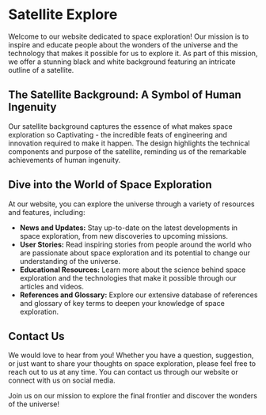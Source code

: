 <!--font:Open Sans-->

# Satellite Explore

Welcome to our website dedicated to space exploration! Our mission is to inspire and educate people about the wonders of the universe and the technology that makes it possible for us to explore it. As part of this mission, we offer a stunning black and white background featuring an intricate outline of a satellite.

## The Satellite Background: A Symbol of Human Ingenuity

Our satellite background captures the essence of what makes space exploration so Cap<wbr>ti<wbr>va<wbr>ting - the incredible feats of engineering and innovation required to make it happen. The design highlights the technical components and purpose of the satellite, reminding us of the remarkable achievements of human ingenuity.

## Dive into the World of Space Exploration

At our website, you can explore the universe through a variety of resources and features, including:

-   **News and Updates:** Stay up-to-date on the latest developments in space exploration, from new discoveries to upcoming missions.
-   **User Stories:** Read inspiring stories from people around the world who are passionate about space exploration and its potential to change our understanding of the universe.
-   **Educational Resources:** Learn more about the science behind space exploration and the technologies that make it possible through our articles and videos.
-   **References and Glossary:** Explore our extensive database of references and glossary of key terms to deepen your knowledge of space exploration.

## Contact Us

We would love to hear from you! Whether you have a question, suggestion, or just want to share your thoughts on space exploration, please feel free to reach out to us at any time. You can contact us through our website or connect with us on social media.

Join us on our mission to explore the final frontier and discover the wonders of the universe!

<!--

Write me content for website with wallpaper which alt text is:

"A black and white outline of a satellite, with intricate details that showcase its technical components and purpose."

The name/title of the page should not be 1:1 copy of the alt text but rather a real content of the website which is using this wallpaper.

- Use markdown format
- Start with heading
- Heading should be short and concise
- The content should look like a real website
- The website should not be about the wallpaper, wallpaper is just a related background
- Heading should be contain work "wallpaper" or "background"
- Include real sections like references, contact, user stories, etc. use things relevant to the page purpose.
- Feel free to use structure like headings, bullets, numbering, blockquotes, paragraphs, horizontal lines, etc.
- You can use formatting like bold or _italic_
- You can include UTF-8 emojis
- Links should be only #hash anchors (and you can refer to the document itself)
- Do not include images


---


# Exploring the Final Frontier: A Wallpaper to Inspire Your Space Exploration Dreams

Welcome to our website dedicated to all things space exploration! Our mission is to inspire and educate people about the wonders of the universe and the technology that makes it possible for us to explore it. As part of this mission, we are excited to offer a stunning black and white wallpaper featuring an intricate outline of a satellite.

## The Satellite Wallpaper: A Symbol of Human Ingenuity

Our satellite wallpaper captures the essence of what makes space exploration so Cap<wbr>ti<wbr>va<wbr>ting - the incredible feats of engineering and innovation required to make it happen. The intricate details showcased in the design highlight the technical components and purpose of the satellite, reminding us of the remarkable achievements of human ingenuity.

## Explore the Universe with Us

At our website, you can dive deep into the world of space exploration through a variety of resources and features, including:

- **News and Updates:** Stay up-to-date on the latest news and developments in space exploration, from new discoveries to upcoming missions.
- **User Stories:** Read inspiring stories from people around the world who are passionate about space exploration and its potential to change our understanding of the universe.
- **Educational Resources:** Learn more about the science behind space exploration and the technologies that make it possible through our educational articles and videos.
- **References and Glossary:** Explore our extensive database of references and glossary of key terms to deepen your knowledge of space exploration.

## Contact Us

We would love to hear from you! Whether you have a question, suggestion, or just want to share your thoughts on space exploration, please feel free to reach out to us at any time. You can contact us through our website or connect with us on social media.

Join us on our mission to explore the final frontier and discover the wonders of the universe!


---


Heading should not include word "wallpaper". The website should not be about the wallpaper itself, wallpaper is just a related background, rewrite whole content.


---


# Unleashing Your Inner Explorer: Discover the Wonders of Space with Us

Welcome to our website dedicated to all things space exploration! Our mission is to inspire and educate people about the wonders of the universe and the technology that makes it possible for us to explore it. As part of this mission, we offer a stunning black and white background featuring an intricate outline of a satellite.

## The Satellite Background: A Symbol of Human Ingenuity

Our satellite background captures the essence of what makes space exploration so Cap<wbr>ti<wbr>va<wbr>ting - the incredible feats of engineering and innovation required to make it happen. The intricate details showcased in the design highlight the technical components and purpose of the satellite, reminding us of the remarkable achievements of human ingenuity.

## Explore the Universe with Us

At our website, you can dive deep into the world of space exploration through a variety of resources and features, including:

- **News and Updates:** Stay up-to-date on the latest news and developments in space exploration, from new discoveries to upcoming missions.
- **User Stories:** Read inspiring stories from people around the world who are passionate about space exploration and its potential to change our understanding of the universe.
- **Educational Resources:** Learn more about the science behind space exploration and the technologies that make it possible through our educational articles and videos.
- **References and Glossary:** Explore our extensive database of references and glossary of key terms to deepen your knowledge of space exploration.

## Contact Us

We would love to hear from you! Whether you have a question, suggestion, or just want to share your thoughts on space exploration, please feel free to reach out to us at any time. You can contact us through our website or connect with us on social media.

Join us on our mission to explore the final frontier and discover the wonders of the universe!


---


Heading is too long, rewrite whole content.


---


# Discover the Wonders of Space with Our Satellite Background

Welcome to our website dedicated to all things space exploration! Our mission is to inspire and educate people about the wonders of the universe and the technology that makes it possible for us to explore it. As part of this mission, we offer a stunning black and white background featuring an intricate outline of a satellite.

## The Satellite Background: A Symbol of Human Ingenuity

Our satellite background captures the essence of what makes space exploration so Cap<wbr>ti<wbr>va<wbr>ting - the incredible feats of engineering and innovation required to make it happen. The design highlights the technical components and purpose of the satellite, reminding us of the remarkable achievements of human ingenuity.

## Explore the Universe with Us

At our website, you can dive deep into the world of space exploration through a variety of resources and features, including:

- **News and Updates:** Stay up-to-date on the latest news and developments in space exploration, from new discoveries to upcoming missions.
- **User Stories:** Read inspiring stories from people around the world who are passionate about space exploration and its potential to change our understanding of the universe.
- **Educational Resources:** Learn more about the science behind space exploration and the technologies that make it possible through our articles and videos.
- **References and Glossary:** Explore our extensive database of references and glossary of key terms to deepen your knowledge of space exploration.

## Contact Us

We would love to hear from you! Whether you have a question, suggestion, or just want to share your thoughts on space exploration, please feel free to reach out to us at any time. You can contact us through our website or connect with us on social media.

Join us on our mission to explore the final frontier and discover the wonders of the universe!


---


Heading is too long, rewrite whole content.


---


# Explore the Universe with Our Satellite Background

Welcome to our website dedicated to space exploration! Our mission is to inspire and educate people about the wonders of the universe and the technology that makes it possible for us to explore it. As part of this mission, we offer a stunning black and white background featuring an intricate outline of a satellite.

## The Satellite Background: A Symbol of Human Ingenuity

Our satellite background captures the essence of what makes space exploration so Cap<wbr>ti<wbr>va<wbr>ting - the incredible feats of engineering and innovation required to make it happen. The design highlights the technical components and purpose of the satellite, reminding us of the remarkable achievements of human ingenuity.

## Dive into the World of Space Exploration

At our website, you can explore the universe through a variety of resources and features, including:

- **News and Updates:** Stay up-to-date on the latest developments in space exploration, from new discoveries to upcoming missions.
- **User Stories:** Read inspiring stories from people around the world who are passionate about space exploration and its potential to change our understanding of the universe.
- **Educational Resources:** Learn more about the science behind space exploration and the technologies that make it possible through our articles and videos.
- **References and Glossary:** Explore our extensive database of references and glossary of key terms to deepen your knowledge of space exploration.

## Contact Us

We would love to hear from you! Whether you have a question, suggestion, or just want to share your thoughts on space exploration, please feel free to reach out to us at any time. You can contact us through our website or connect with us on social media.

Join us on our mission to explore the final frontier and discover the wonders of the universe!


---


Write me a Google font which is best fitting for the website.

Pick from the list:
- Poppins
- Montserrat
- Orbitron
- IBM Plex Sans
- Raleway
- Open Sans
- Roboto
- Futura
- Exo 2
- Barlow Condensed
- Lobster
- Lato
- Playfair Display
- Inter
- Great Vibes
- Dancing Script
- Alegreya


Write just the font name nothing else.


---


Open Sans

-->
